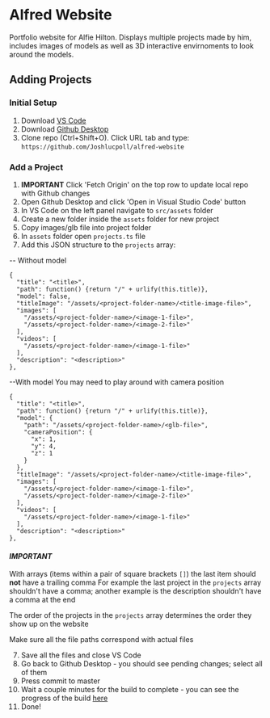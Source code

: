 # Alfred Website

Portfolio website for Alfie Hilton. Displays multiple projects made by him, includes images of models as well as 3D interactive envirnoments to look around the models. 


## Adding Projects

### Initial Setup

1. Download [VS Code](https://code.visualstudio.com/download)
2. Download [Github Desktop](https://desktop.github.com/)
3. Clone repo (Ctrl+Shift+O). Click URL tab and type: `https://github.com/Joshlucpoll/alfred-website`

### Add a Project

1. **IMPORTANT** Click 'Fetch Origin' on the top row to update local repo with Github changes
2. Open Github Desktop and click 'Open in Visual Studio Code' button
3. In VS Code on the left panel navigate to `src/assets` folder
4. Create a new folder inside the `assets` folder for new project
5. Copy images/glb file into project folder
6. In `assets` folder open `projects.ts` file
7. Add this JSON structure to the `projects` array:
  
-- Without model
```
{
  "title": "<title>",
  "path": function() {return "/" + urlify(this.title)},
  "model": false,
  "titleImage": "/assets/<project-folder-name>/<title-image-file>",
  "images": [
    "/assets/<project-folder-name>/<image-1-file>",
    "/assets/<project-folder-name>/<image-2-file>"
  ],
  "videos": [
    "/assets/<project-folder-name>/<image-1-file>"
  ],
  "description": "<description>"
},
```


--With model
You may need to play around with camera position
```
{
  "title": "<title>",
  "path": function() {return "/" + urlify(this.title)},
  "model": {
    "path": "/assets/<project-folder-name>/<glb-file>",
    "cameraPosition": {
      "x": 1,
      "y": 4,
      "z": 1
    }
  },
  "titleImage": "/assets/<project-folder-name>/<title-image-file>",
  "images": [
    "/assets/<project-folder-name>/<image-1-file>",
    "/assets/<project-folder-name>/<image-2-file>"
  ],
  "videos": [
    "/assets/<project-folder-name>/<image-1-file>"
  ],
  "description": "<description>"
},
```

#### ***IMPORTANT***
With arrays (items within a pair of square brackets `[]`) the last item should **not** have a trailing comma
For example the last project in the `projects` array shouldn't have a comma; another example is the description shouldn't have a comma at the end


The order of the projects in the `projects` array determines the order they show up on the website

Make sure all the file paths correspond with actual files


7. Save all the files and close VS Code
8. Go back to Github Desktop - you should see pending changes; select all of them
9. Press commit to master
10. Wait a couple minutes for the build to complete - you can see the progress of the build [here](https://github.com/Joshlucpoll/alfred-website/actions)
11. Done!
